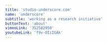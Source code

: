 ```yaml
---
title: 'studio-underscore.com'
name: 'underscore'
subtitle: 'working as a research initiative'
buttonText: 'about'
vimeoLink: '352582950'
youtubeLink: 'f9v-OIiIGAk'
---
```

